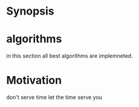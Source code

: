 # Synopsis
# algorithms
 in this section all best algorithms are implemneted.  
# Motivation
don't serve time let the time serve you
